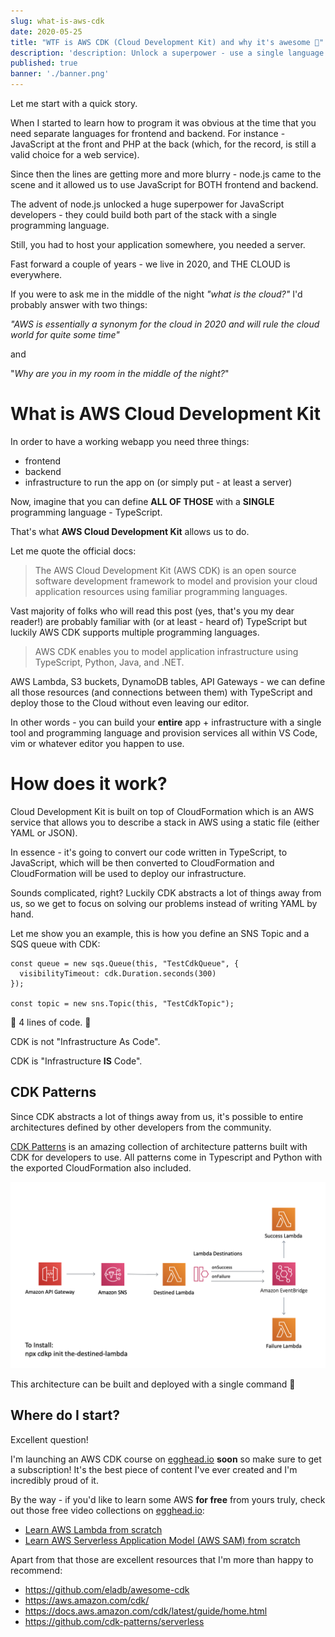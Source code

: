 ```yaml
---
slug: what-is-aws-cdk
date: 2020-05-25
title: "WTF is AWS CDK (Cloud Development Kit) and why it's awesome 🤩"
description: 'description: Unlock a superpower - use a single language for frontend, backend *and* cloud infrastructure'
published: true
banner: './banner.png'
---
```


Let me start with a quick story.

When I started to learn how to program it was obvious at the time that you need separate languages for frontend and backend. For instance - JavaScript at the front and PHP at the back (which, for the record, is still a valid choice for a web service).

Since then the lines are getting more and more blurry - node.js came to the scene and it allowed us to use JavaScript for BOTH frontend and backend.

The advent of node.js unlocked a huge superpower for JavaScript developers - they could build both part of the stack with a single programming language.

Still, you had to host your application somewhere, you needed a server.

Fast forward a couple of years - we live in 2020, and THE CLOUD is everywhere.

If you were to ask me in the middle of the night _"what is the cloud?"_ I'd probably answer with two things:

_"AWS is essentially a synonym for the cloud in 2020 and will rule the cloud world for quite some time"_

and

"_Why are you in my room in the middle of the night?_"

# What is AWS Cloud Development Kit

In order to have a working webapp you need three things:

- frontend
- backend
- infrastructure to run the app on (or simply put - at least a server)

Now, imagine that you can define **ALL OF THOSE** with a **SINGLE** programming language - TypeScript.

That's what **AWS Cloud Development Kit** allows us to do.

Let me quote the official docs:

> The AWS Cloud Development Kit (AWS CDK) is an open source software development framework to model and provision your cloud application resources using familiar programming languages.

Vast majority of folks who will read this post (yes, that's you my dear reader!) are probably familiar with (or at least - heard of) TypeScript but luckily AWS CDK supports multiple programming languages.

> AWS CDK enables you to model application infrastructure using TypeScript, Python, Java, and .NET.

AWS Lambda, S3 buckets, DynamoDB tables, API Gateways - we can define all those resources (and connections between them) with TypeScript and deploy those to the Cloud without even leaving our editor.

In other words - you can build your **entire** app + infrastructure with a single tool and programming language and provision services all within VS Code, vim or whatever editor you happen to use.

# How does it work?

Cloud Development Kit is built on top of CloudFormation which is an AWS service that allows you to describe a stack in AWS using a static file (either YAML or JSON).

In essence - it's going to convert our code written in TypeScript, to JavaScript, which will be then converted to CloudFormation and CloudFormation will be used to deploy our infrastructure.

Sounds complicated, right? Luckily CDK abstracts a lot of things away from us, so we get to focus on solving our problems instead of writing YAML by hand.

Let me show you an example, this is how you define an SNS Topic and a SQS queue with CDK:

```
const queue = new sqs.Queue(this, "TestCdkQueue", {
  visibilityTimeout: cdk.Duration.seconds(300)
});

const topic = new sns.Topic(this, "TestCdkTopic");
```

🤯 4 lines of code. 🤯

CDK is not "Infrastructure As Code".

CDK is "Infrastructure **IS** Code".

## CDK Patterns

Since CDK abstracts a lot of things away from us, it's possible to entire architectures defined by other developers from the community.

[CDK Patterns](https://github.com/cdk-patterns/serverless) is an amazing collection of architecture patterns built with CDK for developers to use. All patterns come in Typescript and Python with the exported CloudFormation also included.

![A lambda-based serverless architecture](https://github.com/cdk-patterns/serverless/raw/master/the-destined-lambda/img/arch.png)

<figcaption>This architecture can be built and deployed with a single command 🤯</figcaption>

## Where do I start?

Excellent question!

I'm launching an AWS CDK course on [egghead.io](https://egghead.io/s/km6vr) **soon** so make sure to get a subscription!
It's the best piece of content I've ever created and I'm incredibly proud of it.

By the way - if you'd like to learn some AWS **for free** from yours truly, check out those free video collections on [egghead.io](https://egghead.io/s/km6vr):

- [Learn AWS Lambda from scratch](https://egghead.io/playlists/learn-aws-lambda-from-scratch-d29d?af=6p5abz)
- [Learn AWS Serverless Application Model (AWS SAM) from scratch](https://egghead.io/playlists/learn-aws-serverless-application-model-aws-sam-framework-from-scratch-baf9?af=6p5abz)

Apart from that those are excellent resources that I'm more than happy to recommend:

- https://github.com/eladb/awesome-cdk
- https://aws.amazon.com/cdk/
- https://docs.aws.amazon.com/cdk/latest/guide/home.html
- https://github.com/cdk-patterns/serverless
